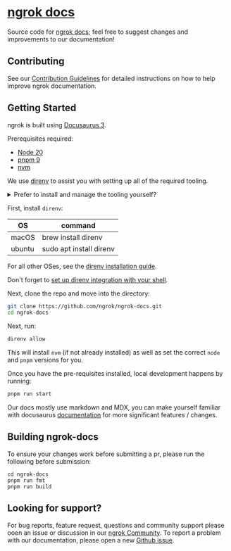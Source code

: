 # [ngrok docs](https://ngrok.com/docs)

Source code for [ngrok docs](https://ngrok.com/docs); feel free to suggest changes and improvements to our documentation!

## Contributing

See our [Contribution Guidelines](CONTRIBUTING.md) for detailed instructions on how to help improve ngrok documentation.

## Getting Started

ngrok is built using [Docusaurus 3](https://docusaurus.io/).

Prerequisites required:

- [Node 20](https://nodejs.org/en/download)
- [pnpm 9](https://pnpm.io/installation#using-npm)
- [nvm](https://github.com/nvm-sh/nvm)

We use [direnv](https://direnv.net/) to assist you with setting up all of the required tooling.

<details>
  <summary>Prefer to install and manage the tooling yourself?</summary>

1. Install [nvm](https://github.com/nvm-sh/nvm?tab=readme-ov-file#installing-and-updating) or your node version manager of choice.
2. Ensure that `node 20` is installed. With `nvm`, run `nvm install`.
3. Enable `pnpm` with `corepack`: `corepack enable pnpm`
4. Install `pnpm` with `corepack`: `corepack install`
5. Install project dependencies with `pnpm`: `pnpm install`
</details>

First, install `direnv`:

| OS     | command                 |
| ------ | ----------------------- |
| macOS  | brew install direnv     |
| ubuntu | sudo apt install direnv |

For all other OSes, see the [direnv installation guide](https://direnv.net/docs/installation.html).

Don't forget to [set up direnv integration with your shell](https://direnv.net/docs/hook.html).

Next, clone the repo and move into the directory:

```sh
git clone https://github.com/ngrok/ngrok-docs.git
cd ngrok-docs
```

Next, run:

```sh
direnv allow
```

This will install `nvm` (if not already installed) as well as set the correct `node` and `pnpm` versions for you.

Once you have the pre-requisites installed, local development happens by running:

```sh
pnpm run start
```

Our docs mostly use markdown and MDX, you can make yourself familiar with docusaurus [documentation](https://docusaurus.io/docs/en/installation) for more significant features / changes.

## Building ngrok-docs

To ensure your changes work before submitting a pr, please run the following before submission:

```
cd ngrok-docs
pnpm run fmt
pnpm run build
```

## Looking for support?

For bug reports, feature request, questions and community support please ooen an issue or discussion in our [ngrok Community](https://github.com/ngrok/ngrok).
To report a problem with our documentation, please open a new [Github issue](https://github.com/ngrok/ngrok-docs/issues).
